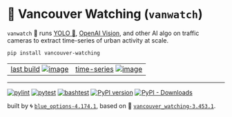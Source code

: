 # 🌈 Vancouver Watching (`vanwatch`)

`vanwatch` 🌈 runs [YOLO 🚀](https://github.com/ultralytics/ultralytics), [OpenAI Vision](https://github.com/kamangir/openai-commands/tree/main/openai_commands/vision), and other AI algo on traffic cameras to extract time-series of urban activity at scale.


```bash
pip install vancouver-watching
```

|   |   |
| --- | --- |
| [last build](https://kamangir-public.s3.ca-central-1.amazonaws.com/test_vancouver_watching_ingest/animation.gif?raw=true&random=tP9JrYFq4e3FNJIH) [![image](https://kamangir-public.s3.ca-central-1.amazonaws.com/test_vancouver_watching_ingest/animation.gif?raw=true&random=vuOHVF1rpiko1cpc)](https://kamangir-public.s3.ca-central-1.amazonaws.com/test_vancouver_watching_ingest/animation.gif?raw=true&random=tP9JrYFq4e3FNJIH) | [time-series](https://github.com/kamangir/vancouver-watching/tree/main/vancouver_watching/ingest) [![image](https://kamangir-public.s3.ca-central-1.amazonaws.com/2024-01-06-20-39-46-73614/2024-01-06-20-39-46-73614-2X.gif?raw=true&random=dV4pg3utiMkNZToo)](https://github.com/kamangir/vancouver-watching/tree/main/vancouver_watching/ingest) |

---


[![pylint](https://github.com/kamangir/vancouver-watching/actions/workflows/pylint.yml/badge.svg)](https://github.com/kamangir/vancouver-watching/actions/workflows/pylint.yml) [![pytest](https://github.com/kamangir/vancouver-watching/actions/workflows/pytest.yml/badge.svg)](https://github.com/kamangir/vancouver-watching/actions/workflows/pytest.yml) [![bashtest](https://github.com/kamangir/vancouver-watching/actions/workflows/bashtest.yml/badge.svg)](https://github.com/kamangir/vancouver-watching/actions/workflows/bashtest.yml) [![PyPI version](https://img.shields.io/pypi/v/vancouver-watching.svg)](https://pypi.org/project/vancouver-watching/) [![PyPI - Downloads](https://img.shields.io/pypi/dd/vancouver-watching)](https://pypistats.org/packages/vancouver-watching)

built by 🌀 [`blue_options-4.174.1`](https://github.com/kamangir/awesome-bash-cli), based on 🌈 [`vancouver_watching-3.453.1`](https://github.com/kamangir/vancouver-watching).

